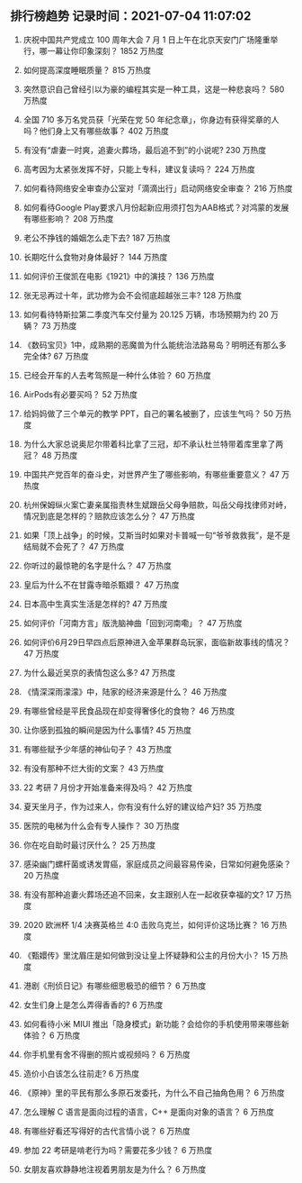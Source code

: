 
## 排行榜趋势 记录时间：2021-07-04 11:07:02
  
  1. 庆祝中国共产党成立 100 周年大会 7 月 1 日上午在北京天安门广场隆重举行，哪一幕让你印象深刻？ 1852 万热度
    
  2. 如何提高深度睡眠质量？ 815 万热度
    
  3. 突然意识自己曾经引以为豪的编程其实是一种工具，这是一种悲哀吗？ 580 万热度
    
  4. 全国 710 多万名党员获「光荣在党 50 年纪念章」，你身边有获得奖章的人吗？他们身上又有哪些故事？ 402 万热度
    
  5. 有没有“虐妻一时爽，追妻火葬场，最后追不到”的小说呢? 230 万热度
    
  6. 高考因为太紧张发挥不好，只能上专科，建议复读吗？ 224 万热度
    
  7. 如何看待网络安全审查办公室对「滴滴出行」启动网络安全审查？ 216 万热度
    
  8. 如何看待Google Play要求八月份起新应用须打包为AAB格式？对鸿蒙的发展有哪些影响？ 208 万热度
    
  9. 老公不挣钱的婚姻怎么走下去? 187 万热度
    
  10. 长期吃什么食物对身体最好？ 144 万热度
    
  11. 如何评价王俊凯在电影《1921》中的演技？ 136 万热度
    
  12. 张无忌再过十年，武功修为会不会彻底超越张三丰? 128 万热度
    
  13. 如何看待特斯拉第二季度汽车交付量为 20.125 万辆，市场预期为约 20 万辆？ 73 万热度
    
  14. 《数码宝贝》1中，成熟期的恶魔兽为什么能统治法路易岛？明明还有那么多完全体? 67 万热度
    
  15. 已经会开车的人去考驾照是一种什么体验？ 60 万热度
    
  16. AirPods有必要买吗？ 52 万热度
    
  17. 给妈妈做了三个单元的教学 PPT，自己的署名被删了，应该生气吗？ 50 万热度
    
  18. 为什么大家总说奥尼尔带着科比拿了三冠，却不承认杜兰特带着库里拿了两冠？ 48 万热度
    
  19. 中国共产党百年的奋斗史，对世界产生了哪些影响，有哪些重要意义？ 47 万热度
    
  20. 杭州保姆纵火案亡妻亲属指责林生斌跟岳父母争赔款，叫岳父母找律师对峙，情况到底是怎样的？赔款应该怎么分？ 47 万热度
    
  21. 如果「顶上战争」的时候，艾斯当时如果对卡普喊一句“爷爷救救我”，是不是结局就不会死了？ 47 万热度
    
  22. 你听过的最惊艳的名字是什么？ 47 万热度
    
  23. 皇后为什么不在甘露寺暗杀甄嬛？ 47 万热度
    
  24. 日本高中生真实生活是怎样的? 47 万热度
    
  25. 如何评价「河南方言」版洗脑神曲「回到河南嘞」？ 47 万热度
    
  26. 如何评价6月29日早四点后原神进入金苹果群岛玩家，面临新故事线的情况？ 47 万热度
    
  27. 为什么最近吴京的表情包这么多? 47 万热度
    
  28. 《情深深雨濛濛》中，陆家的经济来源是什么？ 46 万热度
    
  29. 有哪些曾经是平民食品现在却变得奢侈化的食物？ 46 万热度
    
  30. 让你感到孤独的瞬间是因为什么事情? 45 万热度
    
  31. 有哪些赋予少年感的神仙句子？ 43 万热度
    
  32. 有没有那种不烂大街的文案？ 43 万热度
    
  33. 22 考研 7 月份才开始准备来得及吗？ 42 万热度
    
  34. 夏天坐月子，作为过来人，你有没有什么好的建议给产妇? 35 万热度
    
  35. 医院的电梯为什么会有专人操作？ 30 万热度
    
  36. 你在吃自助时最讨厌什么？ 25 万热度
    
  37. 感染幽门螺杆菌或诱发胃癌，家庭成员之间最容易传染，日常如何避免感染？ 20 万热度
    
  38. 有没有那种追妻火葬场还追不回来，女主跟别人在一起收获幸福的文? 17 万热度
    
  39. 2020 欧洲杯 1/4 决赛英格兰 4:0 击败乌克兰，如何评价这场比赛？ 16 万热度
    
  40. 《甄嬛传》里沈眉庄是如何做到没让皇上怀疑静和公主的月份大小？ 15 万热度
    
  41. 港剧《刑侦日记》有哪些细思极恐的细节？ 6 万热度
    
  42. 女生们身上是怎么弄得香香的? 6 万热度
    
  43. 如何看待小米 MIUI 推出「隐身模式」新功能？会给你的手机使用带来哪些新体验？ 6 万热度
    
  44. 你手机里有舍不得删的照片或视频吗？ 6 万热度
    
  45. 造价小白该怎么往前走? 6 万热度
    
  46. 《原神》里的平民有那么多原石发委托，为什么不自己抽角色用？ 6 万热度
    
  47. 怎么理解 C 语言是面向过程的语言，C++ 是面向对象的语言？ 6 万热度
    
  48. 有哪些好看还写得好的古代言情小说？ 6 万热度
    
  49. 参加 22 考研是啃老行为吗？需要花多少钱？ 6 万热度
    
  50. 女朋友喜欢静静地注视着男朋友是为什么？ 6 万热度
    